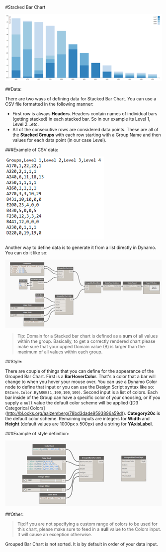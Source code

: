 #Stacked Bar Chart

![](stackedBarChart/stackedBarChartImage.PNG)

##Data:

There are two ways of defining data for Stacked Bar Chart. You can use a CSV file formatted in the following manner: 

* First row is always <b>Headers</b>. Headers contain names of individual bars (getting stacked) in each stacked bar. So in our example its Level 1, Level 2...etc.
* All of the consecutive rows are considered data points. These are all of the <b>Stacked Groups</b> with each row starting with a Group Name and then values for each data point (in our case Level). 

###Example of CSV data:

![](groupedBarChart/groupedBarChartData.PNG)

Another way to define data is to generate it from a list directly in Dynamo. You can do it like so: 

![](groupedBarChart/groupedBarChartDataManual.PNG)

<blockquote>
Tip: Domain for a Stacked bar chart is defined as a <b>sum</b> of all values within the group. Basically, to get a correctly rendered chart please make sure that your upped Domain value (B) is larger than the maximum of all values within each group.
</blockquote>

##Style:

There are couple of things that you can define for the appearance of the Grouped Bar Chart. First is a <b>BarHoverColor</b>. That's a color that a bar will change to when you hover your mouse over. You can use a Dynamo Color node to define that input or you can use the Design Script syntax like so: `DSCore.Color.ByARGB(1,100,100,100)`. Second input is a list of colors. Each bar inside of the Group can have a specific color of your choosing, or if you supply a `null` value the default color scheme will be applied ([D3 Categorical Colors] (http://bl.ocks.org/aaizemberg/78bd3dade9593896a59d)). <b>Category20c</b> is the default color scheme. Remaining inputs are integers for <b>Width</b> and <b>Height</b> (default values are 1000px x 500px) and a string for <b>YAxisLabel</b>. 

###Example of style definition:

![](groupedBarChart/groupedBarChartStyle.PNG)

##Other:

<blockquote>
Tip:If you are not specifying a custom range of colors to be used for this chart, please make sure to feed in a <b>null</b> value to the Colors input. It will cause an exception otherwise. 
</blockquote>

Grouped Bar Chart is not sorted. It is by default in order of your data input. 
